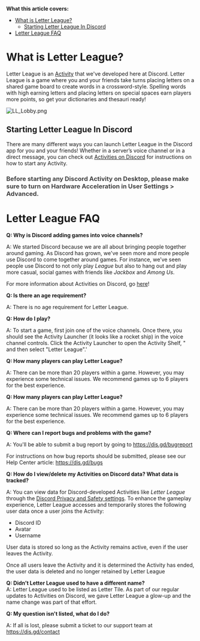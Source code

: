 <p><span class="wysiwyg-font-size-large"><strong><span class="wysiwyg-font-size-large">What this article covers:</span> <br></strong></span></p>
<ul>
    <li>
        <a href="#h_01FB7GSDX29HY45M5SCMK2YBYK" target="_self">What is Letter League?</a>
        <ul>
            <li><a href="#docs-internal-guid-e34cbe31-7fff-f85b-f509-29e7349c4bb2" target="_self">Starting Letter League In Discord</a></li>
        </ul>
    </li>
    <li><a href="#h_01F4ZHYENSF3VFJR8BEMF8ZPC2" target="_self" rel="undefined">Letter League FAQ</a></li>
</ul>
<h1 id="h_01FB7GSDX29HY45M5SCMK2YBYK">What is Letter League?</h1>
<p><span style="font-weight: 400;">Letter League is an <a href="https://support.discord.com/hc/articles/4422142836759" target="_blank" rel="noopener noreferrer">Activity</a> that we've developed here at Discord. Letter League is a game where you and your friends take turns placing letters on a shared game board to create words in a crossword-style. Spelling words with high earning letters and placing letters on special spaces earn players more points, so get your dictionaries and thesauri ready!</span></p>
<p class="wysiwyg-text-align-center"><img src="https://support.discord.com/hc/article_attachments/4419631744535" alt="LL_Lobby.png"></p>
<h2 id="docs-internal-guid-e34cbe31-7fff-f85b-f509-29e7349c4bb2">Starting Letter League In Discord</h2>
<p>There are many different ways you can launch Letter League in the Discord app for you and your friends! Whether in a server’s voice channel or in a direct message, you can check out <a href="https://support.discord.com/hc/en-us/articles/4422142836759-Activities-on-Discord" target="_blank" rel="noopener">Activities on Discord</a> for instructions on how to start any Activity.</p>
<h3><span style="color: #434343;" data-darkreader-inline-color="">Before starting any Discord Activity on Desktop, please make sure to turn on Hardware Acceleration in User Settings &gt; Advanced.</span></h3>
<h1 id="h_01F4ZHYENSF3VFJR8BEMF8ZPC2">Letter League FAQ</h1>
<p><span class="wysiwyg-font-size-large"><strong>Q: Why is Discord adding games into voice channels?</strong></span></p>
<p>A: We started Discord because we are all about bringing people together around gaming. As Discord has grown, we've seen more and more people use Discord to come together around games. For instance, we’ve seen people use Discord to not only play <em>League</em> but also to hang out and play more casual, social games with friends like <em>Jackbox</em> and <em>Among Us</em>.</p>
<p>For more information about Activities on Discord, go <a href="https://support.discord.com/hc/articles/4422142836759" target="_blank" rel="noopener noreferrer">here</a>!</p>
<p><span class="wysiwyg-font-size-large"><strong>Q: Is there an age requirement?</strong></span></p>
<p>A: There is no age requirement for Letter League.</p>
<p><span class="wysiwyg-font-size-large"><strong>Q: How do I play?</strong></span></p>
<p><span style="font-weight: 400;">A: To start a game, first join one of the voice channels. Once there, you should see the Activity Launcher (it looks like a rocket ship) in the voice channel controls. Click the Activity Launcher to open the Activity Shelf, " and then select "Letter League".'</span></p>
<p id="docs-internal-guid-4c38edd6-7fff-0b52-a51d-73e6000160c5"><strong>Q: How many players can play Letter League?</strong></p>
<p>A: There can be more than 20 players within a game. However, you may experience some technical issues. We recommend games up to 6 players for the best experience.</p>
<p id="docs-internal-guid-156c636a-7fff-fbdb-e8fa-8f915417187e"><span class="wysiwyg-font-size-large"><strong>Q: How many players can play Letter League?</strong></span></p>
<p><span style="font-weight: 400;">A: There can be more than 20 players within a game. However, you may experience some technical issues. We recommend games up to 6 players for the best experience. <strong> </strong></span></p>
<p><span class="wysiwyg-font-size-large"><strong>Q: Where can I report bugs and problems with the game?</strong></span></p>
<p>A: You'll be able to submit a bug report by going to <a href="https://dis.gd/bugreport" target="_blank" rel="noopener">https://dis.gd/bugreport</a></p>
<p>For instructions on how bug reports should be submitted, please see our Help Center article: <a href="https://dis.gd/bugs" target="_blank" rel="noopener">https://dis.gd/bugs</a> </p>
<p><strong><span class="wysiwyg-font-size-large">Q: How do I view/delete my Activities on Discord data? What data is tracked?</span></strong></p>
<p><span style="font-weight: 400;">A: You can view data for Discord-developed Activities like <em>Letter League</em> through the <a href="https://support.discord.com/hc/articles/360004027692" target="_blank" rel="noopener">Discord Privacy and Safety settings</a>. </span><span style="font-family: -apple-system, BlinkMacSystemFont, 'Segoe UI', Helvetica, Arial, sans-serif;">To enhance the gameplay experience, Letter League accesses and temporarily stores the following user data once a user joins the Activity:</span></p>
<ul>
    <li><span style="font-weight: 400;">Discord ID</span></li>
    <li><span style="font-weight: 400;">Avatar</span></li>
    <li><span style="font-weight: 400;">Username</span></li>
</ul>
<p><span style="font-weight: 400;">User data is stored so long as the Activity remains active, even if the user leaves the Activity. </span></p>
<p><span style="font-weight: 400;">Once all users leave the Activity and it is determined the Activity has ended, the user data is deleted and no longer retained by Letter League</span></p>
<p><span style="font-weight: 400;"><strong><span class="wysiwyg-font-size-large">Q: Didn’t Letter League used to have a different name?</span></strong><br>A: Letter League used to be listed as Letter Tile. As part of our regular updates to Activities on Discord, we gave Letter League a glow-up and the name change was part of that effort.<br></span></p>
<p><span class="wysiwyg-font-size-large"><strong>Q: My question isn't listed, what do I do?</strong></span></p>
<p>A: If all is lost, please submit a ticket to our support team at <a class="ql-link" href="https://dis.gd/contact" target="_blank" rel="noopener noreferrer" data-slab-linktype="text">https://dis.gd/contact</a></p>
<p> </p>